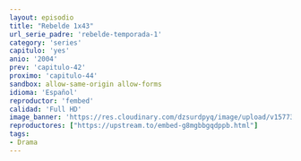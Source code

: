 ```yaml
---
layout: episodio
title: "Rebelde 1x43"
url_serie_padre: 'rebelde-temporada-1'
category: 'series'
capitulo: 'yes'
anio: '2004'
prev: 'capitulo-42'
proximo: 'capitulo-44'
sandbox: allow-same-origin allow-forms
idioma: 'Español'
reproductor: 'fembed'
calidad: 'Full HD'
image_banner: 'https://res.cloudinary.com/dzsurdpyq/image/upload/v1577313723/rebelde-temporada-1-min.jpg'
reproductores: ["https://upstream.to/embed-g8mgbbgqdppb.html"]
tags:
- Drama
---
```












